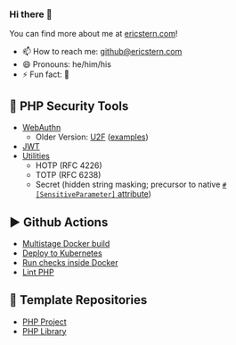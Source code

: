 ### Hi there 👋

You can find more about me at [ericstern.com](https://www.ericstern.com)!

- 📫 How to reach me: github@ericstern.com
- 😄 Pronouns: he/him/his
- ⚡ Fun fact: 🐰

## 🔐 PHP Security Tools

- [WebAuthn](https://github.com/Firehed/webauthn-php)
    - Older Version: [U2F](https://github.com/Firehed/u2f-php) ([examples](https://github.com/Firehed/u2f-php-examples))
- [JWT](https://github.com/Firehed/jwt)
- [Utilities](https://github.com/Firehed/Security)
    - HOTP (RFC 4226)
    - TOTP (RFC 6238)
    - Secret (hidden string masking; precursor to native [`#[SensitiveParameter]` attribute](https://wiki.php.net/rfc/redact_parameters_in_back_traces))

## ▶️ Github Actions

- [Multistage Docker build](https://github.com/Firehed/multistage-docker-build-action)
- [Deploy to Kubernetes](https://github.com/Firehed/deploy-to-kubernetes-action)
- [Run checks inside Docker](https://github.com/Firehed/docker-check-action)
- [Lint PHP](https://github.com/Firehed/lint-php-action)

## 📄 Template Repositories
- [PHP Project](https://github.com/Firehed/php-project-template)
- [PHP Library](https://github.com/Firehed/php-library-template)

<!--

Here are some ideas to get you started:

- 🔭 I’m currently working on ...
- 🌱 I’m currently learning ...
- 👯 I’m looking to collaborate on ...
- 🤔 I’m looking for help with ...
- 💬 Ask me about ...
-->
